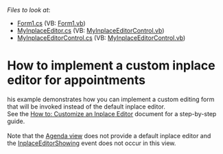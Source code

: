 <!-- default file list -->
*Files to look at*:

* [Form1.cs](./CS/CustomInplaceEditor/Form1.cs) (VB: [Form1.vb](./VB/CustomInplaceEditor/Form1.vb))
* [MyInplaceEditor.cs](./CS/CustomInplaceEditor/MyInplaceEditor.cs) (VB: [MyInplaceEditorControl.vb](./VB/CustomInplaceEditor/MyInplaceEditorControl.vb))
* [MyInplaceEditorControl.cs](./CS/CustomInplaceEditor/MyInplaceEditorControl.cs) (VB: [MyInplaceEditorControl.vb](./VB/CustomInplaceEditor/MyInplaceEditorControl.vb))
<!-- default file list end -->
# How to implement a custom inplace editor for appointments


<p>his example demonstrates how you can implement a custom editing form that will be invoked instead of the default inplace editor.<br> See the <a href="http://documentation.devexpress.com/#WindowsForms/CustomDocument2301"><u>How to: Customize an Inplace Editor</u></a> document for a step-by-step guide.<br><br>Note that the <a href="http://help.devexpress.com/#WindowsForms/CustomDocument115961">Agenda view</a> does not provide a default inplace editor and the <a href="http://help.devexpress.com/#WindowsForms/DevExpressXtraSchedulerSchedulerControl_InplaceEditorShowingtopic">InplaceEditorShowing</a> event does not occur in this view.</p>

<br/>


